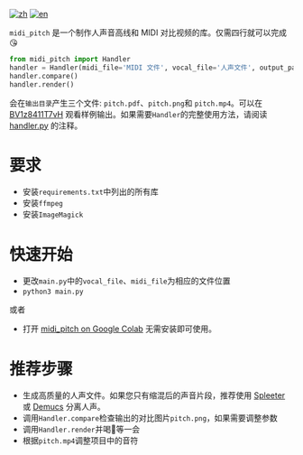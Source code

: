 [![zh](https://img.shields.io/badge/lang-zh-red.svg)](/README.md)
[![en](https://img.shields.io/badge/lang-en-yellow.svg)](/README.en.md)

`midi_pitch` 是一个制作人声音高线和 MIDI 对比视频的库。仅需四行就可以完成 :kissing_heart:

```python
from midi_pitch import Handler
handler = Handler(midi_file='MIDI 文件', vocal_file='人声文件', output_path='输出目录')
handler.compare()
handler.render()
```
会在`输出目录`产生三个文件: `pitch.pdf`、`pitch.png`和 `pitch.mp4`。可以在 [BV1z8411T7vH](https://www.bilibili.com/video/BV1z8411T7vH) 观看样例输出。如果需要`Handler`的完整使用方法，请阅读 [handler.py](/midi_pitch/handler.py) 的注释。

# 要求
- 安装`requirements.txt`中列出的所有库
- 安装`ffmpeg`
- 安装`ImageMagick`

# 快速开始
- 更改`main.py`中的`vocal_file`、`midi_file`为相应的文件位置
- `python3 main.py`

或者

- 打开 [midi_pitch on Google Colab](https://colab.research.google.com/drive/1ylPzetjMGYI_Vz55YKPZkwEddHoVUWv9?usp=sharing) 无需安装即可使用。


# 推荐步骤
- 生成高质量的人声文件。如果您只有缩混后的声音片段，推荐使用 [Spleeter](https://github.com/deezer/spleeter) 或 [Demucs](https://github.com/facebookresearch/demucs) 分离人声。
- 调用`Handler.compare`检查输出的对比图片`pitch.png`，如果需要调整参数
- 调用`Handler.render`并喝:tea:等一会
- 根据`pitch.mp4`调整项目中的音符